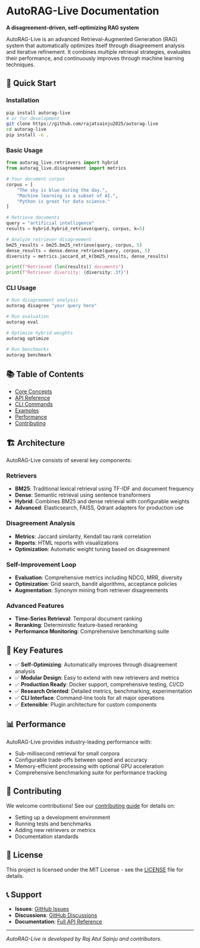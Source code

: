 # AutoRAG-Live Documentation

**A disagreement-driven, self-optimizing RAG system**

AutoRAG-Live is an advanced Retrieval-Augmented Generation (RAG) system that automatically optimizes itself through disagreement analysis and iterative refinement. It combines multiple retrieval strategies, evaluates their performance, and continuously improves through machine learning techniques.

## 🚀 Quick Start

### Installation

```bash
pip install autorag-live
# or for development
git clone https://github.com/rajatsainju2025/autorag-live
cd autorag-live
pip install -e .
```

### Basic Usage

```python
from autorag_live.retrievers import hybrid
from autorag_live.disagreement import metrics

# Your document corpus
corpus = [
    "The sky is blue during the day.",
    "Machine learning is a subset of AI.",
    "Python is great for data science."
]

# Retrieve documents
query = "artificial intelligence"
results = hybrid.hybrid_retrieve(query, corpus, k=5)

# Analyze retriever disagreement
bm25_results = bm25.bm25_retrieve(query, corpus, 5)
dense_results = dense.dense_retrieve(query, corpus, 5)
diversity = metrics.jaccard_at_k(bm25_results, dense_results)

print(f"Retrieved {len(results)} documents")
print(f"Retriever diversity: {diversity:.3f}")
```

### CLI Usage

```bash
# Run disagreement analysis
autorag disagree "your query here"

# Run evaluation
autorag eval

# Optimize hybrid weights
autorag optimize

# Run benchmarks
autorag benchmark
```

## 📚 Table of Contents

- [Core Concepts](core-concepts.md)
- [API Reference](api-reference.md)
- [CLI Commands](cli-commands.md)
- [Examples](examples.md)
- [Performance](performance.md)
- [Contributing](contributing.md)

## 🏗️ Architecture

AutoRAG-Live consists of several key components:

### Retrievers
- **BM25**: Traditional lexical retrieval using TF-IDF and document frequency
- **Dense**: Semantic retrieval using sentence transformers
- **Hybrid**: Combines BM25 and dense retrieval with configurable weights
- **Advanced**: Elasticsearch, FAISS, Qdrant adapters for production use

### Disagreement Analysis
- **Metrics**: Jaccard similarity, Kendall tau rank correlation
- **Reports**: HTML reports with visualizations
- **Optimization**: Automatic weight tuning based on disagreement

### Self-Improvement Loop
- **Evaluation**: Comprehensive metrics including NDCG, MRR, diversity
- **Optimization**: Grid search, bandit algorithms, acceptance policies
- **Augmentation**: Synonym mining from retriever disagreements

### Advanced Features
- **Time-Series Retrieval**: Temporal document ranking
- **Reranking**: Deterministic feature-based reranking
- **Performance Monitoring**: Comprehensive benchmarking suite

## 🎯 Key Features

- ✅ **Self-Optimizing**: Automatically improves through disagreement analysis
- ✅ **Modular Design**: Easy to extend with new retrievers and metrics
- ✅ **Production Ready**: Docker support, comprehensive testing, CI/CD
- ✅ **Research Oriented**: Detailed metrics, benchmarking, experimentation
- ✅ **CLI Interface**: Command-line tools for all major operations
- ✅ **Extensible**: Plugin architecture for custom components

## 📊 Performance

AutoRAG-Live provides industry-leading performance with:

- Sub-millisecond retrieval for small corpora
- Configurable trade-offs between speed and accuracy
- Memory-efficient processing with optional GPU acceleration
- Comprehensive benchmarking suite for performance tracking

## 🤝 Contributing

We welcome contributions! See our [contributing guide](contributing.md) for details on:

- Setting up a development environment
- Running tests and benchmarks
- Adding new retrievers or metrics
- Documentation standards

## 📄 License

This project is licensed under the MIT License - see the [LICENSE](../LICENSE) file for details.

## 📞 Support

- **Issues**: [GitHub Issues](https://github.com/rajatsainju2025/autorag-live/issues)
- **Discussions**: [GitHub Discussions](https://github.com/rajatsainju2025/autorag-live/discussions)
- **Documentation**: [Full API Reference](api-reference.md)

---

*AutoRAG-Live is developed by Raj Atul Sainju and contributors.*
